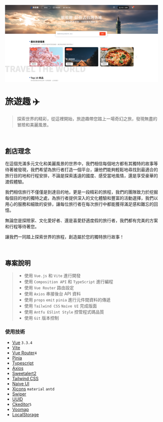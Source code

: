 <img width="1423" alt="首頁" src="./.screenshots/1.home.png">

# **旅遊趣 ✈️**
> 探索世界的精彩，從這裡開始，旅遊趣帶您踏上一場奇幻之旅，發現無盡的冒險和美麗風景。



<br>

## **創店理念**
在這個充滿多元文化和美麗風景的世界中，我們相信每個地方都有其獨特的故事等待著被發現，我們希望為旅行者打造一個平台，讓他們能夠輕鬆地尋找到最適合的旅行目的地和行程安排，不論是探索遙遠的國度、感受當地風情，還是享受豪華的渡假體驗。

我們相信旅行不僅僅是到達目的地，更是一段精彩的旅程，我們的團隊致力於挖掘每個目的地的獨特之處，為旅行者提供深入的文化體驗和豐富的活動選擇，我們以用心的服務和細致的安排，讓每位旅行者在每次旅行中都能獲得滿足感和難忘的回憶。

無論您是探險家、文化愛好者、還是喜愛舒適度假的旅行者，我們都有完美的方案和行程等待著您。

讓我們一同踏上探索世界的旅程，創造屬於您的獨特旅行故事！

<br>

## **專案說明**
> * 使用 `Vue.js` 和 `Vite` 進行開發
> * 使用 `Composition API` 和 `TypeScript` 進行編程
> * 使用 `Vue Router` 路由設定
> * 使用 `Axios` 串接後台 API 資料
> * 使用 `props` `emit` `pinia` 進行元件間資料的傳遞
> * 使用 `Tailwind CSS` `Naive UI` 完成版面
> * 使用 `Antfu ESlint Style` 控管程式碼品質
> * 使用 `Git` 版本控制

### **使用技術**
* [Vue](https://vuejs.org/) `3.3.4` 
* [Vite](https://vitejs.dev/)
* [Vue Router](https://router.vuejs.org/zh/)`4`
* [Pinia](https://pinia.vuejs.org/)
* [Typescript](https://www.typescriptlang.org/)
* [Axios](https://axios-http.com/)
* [Sweetalert2](https://sweetalert2.github.io/#icons)
* [Tailwind CSS](https://tailwindcss.com/)
* [Naive UI](https://www.naiveui.com/zh-CN/dark)
* [Xicons](https://www.xicons.org/#/) `material` `antd`
* [Swiper](https://swiperjs.com/)
* [UUID](https://github.com/uuidjs/uuid)
* [Ckeditor](https://ckeditor.com/ckeditor-5/)`5`
* [Voomap](https://voomap.vercel.app/)
* [LocalStorage](https://developer.mozilla.org/zh-TW/docs/Web/API/Window/localStorage)




